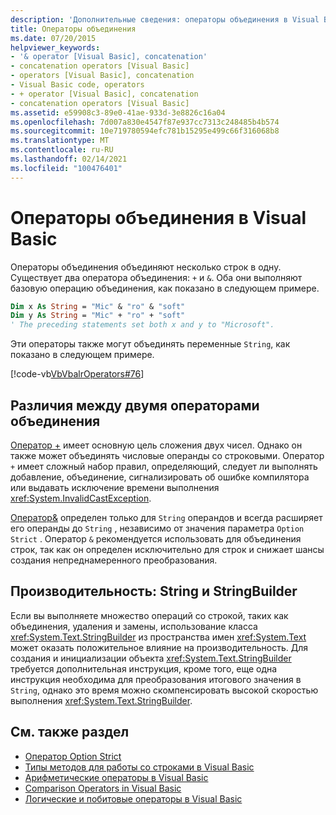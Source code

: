 ```yaml
---
description: 'Дополнительные сведения: операторы объединения в Visual Basic'
title: Операторы объединения
ms.date: 07/20/2015
helpviewer_keywords:
- '& operator [Visual Basic], concatenation'
- concatenation operators [Visual Basic]
- operators [Visual Basic], concatenation
- Visual Basic code, operators
- + operator [Visual Basic], concatenation
- concatenation operators [Visual Basic]
ms.assetid: e59908c3-89e0-41ae-933d-3e8826c16a04
ms.openlocfilehash: 7d007a830e4547f87e937cc7313c248485b4b574
ms.sourcegitcommit: 10e719780594efc781b15295e499c66f316068b8
ms.translationtype: MT
ms.contentlocale: ru-RU
ms.lasthandoff: 02/14/2021
ms.locfileid: "100476401"
---
```

# <a name="concatenation-operators-in-visual-basic"></a>Операторы объединения в Visual Basic

Операторы объединения объединяют несколько строк в одну. Существует два оператора объединения: `+` и `&`. Оба они выполняют базовую операцию объединения, как показано в следующем примере.

```vb
Dim x As String = "Mic" & "ro" & "soft"
Dim y As String = "Mic" + "ro" + "soft"
' The preceding statements set both x and y to "Microsoft".
```

Эти операторы также могут объединять переменные `String`, как показано в следующем примере.

[!code-vb[VbVbalrOperators#76](~/samples/snippets/visualbasic/VS_Snippets_VBCSharp/VbVbalrOperators/VB/Class1.vb#76)]

## <a name="differences-between-the-two-concatenation-operators"></a>Различия между двумя операторами объединения

[Оператор +](../../../language-reference/operators/addition-operator.md) имеет основную цель сложения двух чисел. Однако он также может объединять числовые операнды со строковыми. Оператор `+` имеет сложный набор правил, определяющий, следует ли выполнять добавление, объединение, сигнализировать об ошибке компилятора или выдавать исключение времени выполнения <xref:System.InvalidCastException>.

[Оператор&](../../../language-reference/operators/concatenation-operator.md) определен только для `String` операндов и всегда расширяет его операнды до `String` , независимо от значения параметра `Option Strict` . Оператор `&` рекомендуется использовать для объединения строк, так как он определен исключительно для строк и снижает шансы создания непреднамеренного преобразования.

## <a name="performance-string-and-stringbuilder"></a>Производительность: String и StringBuilder

Если вы выполняете множество операций со строкой, таких как объединения, удаления и замены, использование класса <xref:System.Text.StringBuilder> из пространства имен <xref:System.Text> может оказать положительное влияние на производительность. Для создания и инициализации объекта <xref:System.Text.StringBuilder> требуется дополнительная инструкция, кроме того, еще одна инструкция необходима для преобразования итогового значения в `String`, однако это время можно скомпенсировать высокой скоростью выполнения <xref:System.Text.StringBuilder>.

## <a name="see-also"></a>См. также раздел

- [Оператор Option Strict](../../../language-reference/statements/option-strict-statement.md)
- [Типы методов для работы со строками в Visual Basic](../strings/types-of-string-manipulation-methods.md)
- [Арифметические операторы в Visual Basic](arithmetic-operators.md)
- [Comparison Operators in Visual Basic](comparison-operators.md)
- [Логические и побитовые операторы в Visual Basic](logical-and-bitwise-operators.md)

